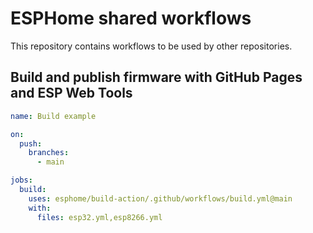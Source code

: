 # ESPHome shared workflows

This repository contains workflows to be used by other repositories.


## Build and publish firmware with GitHub Pages and ESP Web Tools

```yaml
name: Build example

on:
  push:
    branches:
      - main

jobs:
  build:
    uses: esphome/build-action/.github/workflows/build.yml@main
    with:
      files: esp32.yml,esp8266.yml
```
